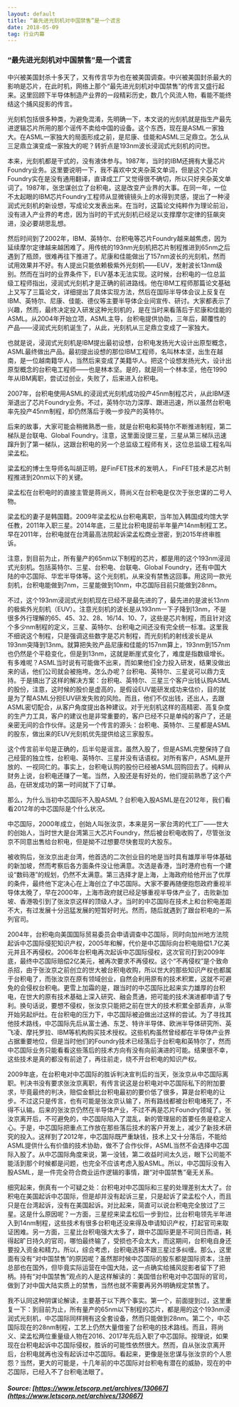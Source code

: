 ```yaml
---
layout: default
title: “最先进光刻机对中国禁售”是一个谎言
date: 2018-05-09 
tag: 行业内幕
---
```

### “最先进光刻机对中国禁售”是一个谎言

中兴被美国封杀十多天了，又有传言华为也在被美国调查。中兴被美国封杀最大的影响是芯片，在此时机，网络上那个“最先进光刻机对中国禁售”的传言又盛行起来。这里回顾下半导体制造产业界的一段精彩历史，数几个风流人物，看能不能终结这个捕风捉影的传言。

光刻机包括很多种类，为避免混淆，先明确一下，本文说的光刻机就是指生产最先进逻辑芯片所用的那个谣传不卖给中国的设备。这个东西，现在是ASML一家独大。在ASML一家独大的局面形成之前，是尼康、佳能和ASML三足鼎立。怎么从三足鼎立演变成一家独大的呢？转折点是193nm波长浸润式光刻机的问世。

本来，光刻机都是干式的，没有液体参与。1987年，当时的IBM还拥有大量芯片Foundry业务。这里要说明一下，我不喜欢中文夹杂英文单词，但是这个芯片Foundry实在是没有通用翻译，直译成工厂又觉得很不确切，所以只好夹杂英文单词了。1987年，张忠谋创立了台积电，这是改变产业界的大事。在同一年，一位不太起眼的IBM芯片Foundry工程师从显微镜镜头上的水得到灵感，提出了一种浸润式光刻机的新设想，写成论文发表出来。在当时，这篇论文纯粹作为理论前沿，没有进入产业界的考虑，因为当时的干式光刻机已经足以支撑摩尔定律的狂飙突进，没必要胡思乱想。

然后时间到了2002年，IBM、英特尔、台积电等芯片Foundry越来越焦虑，因为延续摩尔定律越来越困难了。用传统的193nm光刻机把芯片制程推进到65nm之后遇到了瓶颈，很难再往下推进了。尼康和佳能做出了157nm波长的光刻机，然而试用效果并不好。有人提出只能依赖极紫外光刻机——EUV，发射波长13nm级别。然而在当时的业界条件下，EUV基本无法实现。这时候，台积电的一位总监级工程师指出，浸润式光刻机才是正确的前进路线。他在IBM工程师那篇论文基础上又写了三篇论文，详细提出了具体实现方法，然后在国际半导体会议上反复在IBM、英特尔、尼康、佳能、德仪等主要半导体企业间宣传、研讨。大家都表示了兴趣，然而，最终决定投入研发这种光刻机的，是在当时来看落后于尼康和佳能的ASML。从2004年开始立项，ASML主导，台积电提供协助，三年后，颠覆性的产品——浸润式光刻机诞生了，从此，光刻机从三足鼎立变成了一家独大。

也就是说，浸润式光刻机是IBM提出最初设想，台积电发扬光大设计出原型概念，ASML最终做出产品。最初提出设想的那位IBM工程师，名叫林本坚，出生在越南，是一位越南籍华人，当然后来变成了美籍华人。把这个设想发扬光大，设计出原型概念的台积电工程师——也是林本坚。是的，就是同一个林本坚，他在1990年从IBM离职，尝试过创业，失败了，后来进入台积电。

2007年，台积电使用ASML的浸润式光刻机成功投产45nm制程芯片，从此IBM逐渐退出了芯片Foundry业务。不过，英特尔功力深厚、跟进迅速，所以虽然台积电率先投产45nm制程，却仍然落后于晚一步投产的英特尔。

后来的故事，大家可能会稍微熟悉一些，就是台积电和英特尔不断推进制程，第二梯队是台联电、Global Foundry。注意，这里面没提三星，三星从第三梯队迅速蹿升到了第一梯队，这跟台积电的另一个总监级工程师有关，这位总监级工程名叫梁孟松。

梁孟松的博士生导师名叫胡正明，是FinFET技术的发明人， FinFET技术是芯片制程推进到20nm以下的关键。

梁孟松在台积电时的直接主管是蒋尚义，蒋尚义在台积电是仅次于张忠谋的二号人物。

梁孟松的妻子是韩国籍。2009年梁孟松从台积电离职，当年加入韩国成均馆大学任教，2011年入职三星。2014年底，三星比台积电提前半年量产14nm制程工艺。早在2011年，台积电就在台湾最高法院起诉梁孟松商业泄密，到2015年终审胜诉。

注意，到目前为止，所有量产的65nm以下制程的芯片，都是用的这个193nm浸润式光刻机。包括英特尔、三星、台积电、台联电、Global Foundry，还有中国大陆的中芯国际、华宏半导体等。这个光刻机，从来没有禁售这回事。用这同一款光刻机，台积电能做到7nm，三星能做到10nm，中芯国际目前只能做到28nm。

不过，这个193nm浸润式光刻机现在已经不是最先进的了，最先进的是波长13nm的极紫外光刻机（EUV）。注意光刻机的波长是从193nm一下子降到13nm，不是很多外行理解的65、45、32、28、16/14、10、7，这些是芯片制程，而且针对这个多少nm制程的定义，三星、英特尔、台积电之间还没有完全统一标准。这里我不细说这个制程，只是强调这些数字是芯片制程，而光刻机的射线波长是从193nm突降到13nm。就算把失败产品尼康和佳能的157nm算上，193nm到157nm也仍然是个平稳变化，但是到13nm，这就是断崖式变化了，难度是指数级增长。有多难呢？ASML当时说有可能做不出来，而如果他们全力投入研发，结果没做出来的话，他们公司就会被拖垮。怎么办呢？台积电、英特尔、三星说可以鼎力支持。于是搞出了这样的解决方案：台积电、英特尔、三星三个客户出钱认购ASML的股份，注意，这时候的股价是虚高的，是假设EUV能研发成功来估价，目的就是为了帮ASML分担EUV研发失败的风险。而且，他们不仅出钱，还出人，去跟ASML密切配合，从客户角度提出各种建议。对于光刻机这样的高精密、高复杂度的生产力工具，客户的建议也是非常重要的，客户已经不只是单纯的客户了，还是亲密无间的合作伙伴。这是另一个传言的源头：台积电、英特尔、三星都是ASML的股东，做出来的EUV光刻机优先提供给这三家股东。

这个传言前半句是正确的，后半句是谣言。虽然入股了，但是ASML完整保持了自己经营的独立性，台积电、英特尔、三星并没有话语权。对所有客户，ASML是开放的、一视同仁的。事实上，台积电认购的股份已经被ASML回购回去了。纯粹从财务上说，台积电还赚了一笔。当然，入股还是有好处的，他们提前熟悉了这个产品，在研发成功的第一时间就下了订单。

那么，为什么当初中芯国际不入股ASML？台积电入股ASML是在2012年，我们看看2012年的中芯国际是个什么状况。

中芯国际，2000年成立，创始人叫张汝京，本来是另一家台湾的代工厂——世大的创始人，当时世大是台湾第三大芯片Foundry，然后被台积电收购了，尽管张汝京不同意出售给台积电，但是拗不过想要尽快套现的大股东。

被收购后，张汝京出走台湾，他首选的二次创业目的地是当时具有雄厚半导体基础的新加坡，然而考察后各方面条件没让他满意。次选是香港，当时港府也有一个建设“数码港”的规划，仍然不太满意。第三选择才是上海，上海政府给他开出了优厚的条件，最终他下定决心在上海创立了中芯国际。大家不要再随便抱怨政府重视半导体太晚了，早在2000年，上海市政府就已经足够重视半导体产业了，击败新加坡、香港吸引到了张汝京这样的顶级人才。当时的中芯国际在技术上和台积电差距不大，有过发展十分迅猛发展的短暂好时光。然而，随后就遇到了跟台积电的一系列官司。

2004年，台积电向美国国际贸易委员会申请调查中芯国际，同时向加州地方法院起诉中芯国际侵犯知识产权，2005年和解，代价是中芯国际向台积电赔偿1.7亿美元并且不再侵权。2006年台积电再次起诉中芯国际侵权，这次官司打到2009年底，最终中芯国际赔偿2亿美元，被再次要求不再侵权。这个“不再侵权”是个致命杀招，由于张汝京之前创立的世大被台积电收购，所以世大的那些知识产权也都属于台积电了，而张汝京在原有领域创业，自然会利用原有的技术积累，这就不可避免的会侵权台积电。更雪上加霜的是，跟当时的中芯国际比起来实力雄厚的台积电，在世大的原有技术基础上深入研究、融会贯通，把可能的技术演进都申请了专利。换句话说，要想不侵权，张汝京只能把之前在世大的技术积累全部丢弃，从零开始另起炉灶。在台积电的压力下，中芯国际被迫做出过这样的尝试。为了寻找其他技术路线，中芯国际先后从富士通、东芝、特许半导体、欧洲半导体研究所、英飞凌、摩托罗拉、IBM等机构购买技术授权。这些机构虽然曾经都在半导体产业界占据重要地位，但是当时他们的Foundry技术已经落后于台积电和英特尔了，然而中芯国际业务只能看看这些落后的技术方向有没有向前演进的可能。结果很不幸，这些技术是真的都没有前途了，再往前走，绕不开台积电的知识产权。

2009年底，在台积电对中芯国际的胜诉判决宣判后的当天，张汝京从中芯国际离职。判决书没有要求张汝京离职，有传言说这是台积电对中芯国际私下的附加要求，毕竟最终的判决，赔偿金额比台积电最初的要价低了很多，算是台积电的让步。不过这只是传言，也有可能是张汝京认输了，所有路线都被台积电堵死了，不得不认输。后来的张汝京仍然在半导体产业，不过不再是芯片Foundry领域了。张汝京离开后，不可避免的，中芯国际陷入了混乱，新的管理层的首要任务是稳定人心。于是，中芯国际把重点工作放在那些落后技术的客户开发上，减少了新技术研究的投入。这样到了2012年，中芯国际既严重缺钱，技术上又十分落后，不能给ASML提供什么有价值的技术协助，做不了合作伙伴，ASML当然不会选择中芯国际入股了。从中芯国际角度来说，第一没钱，第二收益时间太久远，眼下公司能不能活到那个时候都是问题，也完全不应该考虑入股ASML。所以，中芯国际没有入股ASML，是一件完全符合商业运作逻辑的事情，跟“对中国禁售”毫无关系。

细究起来，倒真有一个可疑之处：台积电对中芯国际和三星的处理差别太大了。台积电在美国起诉中芯国际，但是却并没有起诉三星，只是起诉了梁孟松个人，而且只是在台湾起诉，没有在美国起诉。对比起来，简直可以说台积电完全放过了三星。这是什么原因呢？一方面，三星挖来梁孟松后一步到位，比台积电领先半年进入到14nm制程，这些技术有很多台积电还没来得及申请知识产权，打起官司来取证困难。另一方面，三星比台积电强大太多了，跟中芯国际更是不可同日而语，耗得起旷日持久的官司，哪怕最终输了，受损也不会太大，而这期间，台积电自身还要投入资金和精力。所以，综合考虑，台积电选择不跟三星过多纠缠。那么，这里面有没有“对中国禁售”的原因呢？虽然那时候中芯国际的股东都是国际资本，注册总部也在国外，但毕竟实际运营在中国大陆，这一点确实给捕风捉影者留下了把柄。持有“对中国禁售”观点的人是这样解读的：美国借台积电对中芯国际的官司，做到了对中国大陆实质上的禁售，当然也就不需要再另外明确规定禁售了。

我不认同这种阴谋论解读，主要基于以下两个事实。第一个，前面提到过，这里重复一下：到目前为止，所有量产的65nm以下制程的芯片，都是用的这个193nm浸润式光刻机，中芯国际同样拥有这全套设备，然而只能做到28nm。第二个，中芯国际现在的28nm制程，工艺上仍然大量借鉴了台积电的技术路线。而且，蒋尚义、梁孟松两位重量级人物在2016、2017年先后入职了中芯国际。按理说，如果现在台积电起诉中芯国际侵权，胜诉的可能性依然很大。然而，自从张汝京离开后，台积电就再也没有起诉过中芯国际。看起来，更像是张忠谋与张汝京的个人恩怨？当然，更大的可能是，十几年前的中芯国际对台积电有潜在的威胁，现在的中芯国际，已经入不了台积电法眼了。

##### Source: [https://www.letscorp.net/archives/130667](https://www.letscorp.net/archives/130667)